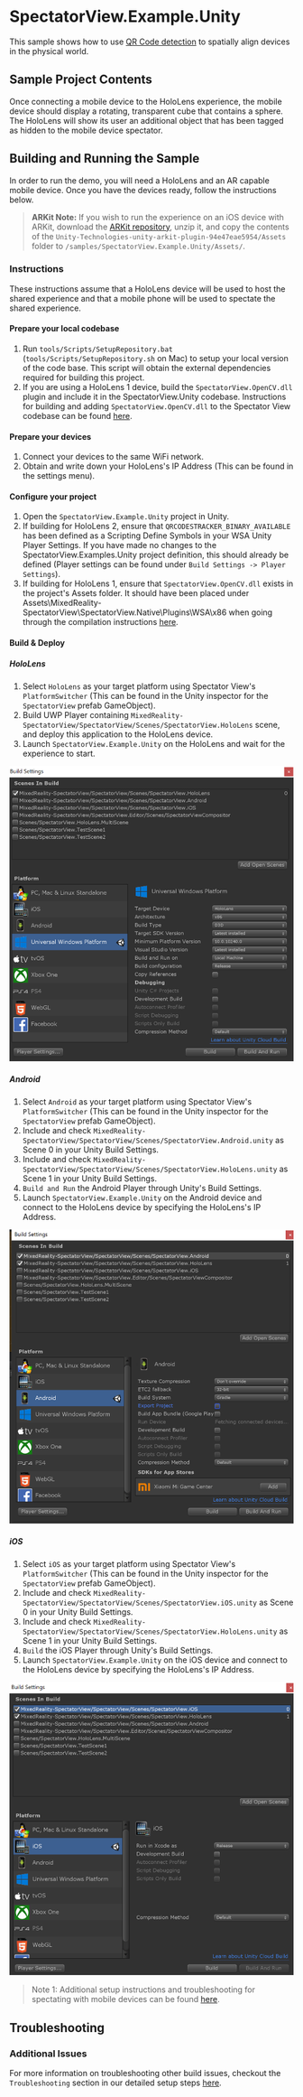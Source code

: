 # SpectatorView.Example.Unity

This sample shows how to use [QR Code detection](https://docs.microsoft.com/en-us/windows/mixed-reality/qr-code-tracking) to spatially align devices in the physical world.

## Sample Project Contents

Once connecting a mobile device to the HoloLens experience, the mobile device should display a rotating, transparent cube that contains a sphere. The HoloLens will show its user an additional object that has been tagged as hidden to the mobile device spectator.

## Building and Running the Sample

In order to run the demo, you will need a HoloLens and an AR capable mobile device. Once you have the devices ready, follow the instructions below.

> **ARKit Note:** If you wish to run the experience on an iOS device with ARKit, download the [ARKit repository](https://bitbucket.org/Unity-Technologies/unity-arkit-plugin/downloads/), unzip it, and copy the contents of the `Unity-Technologies-unity-arkit-plugin-94e47eae5954/Assets` folder to `/samples/SpectatorView.Example.Unity/Assets/`.

### Instructions

These instructions assume that a HoloLens device will be used to host the shared experience and that a mobile phone will be used to spectate the shared experience.

#### Prepare your local codebase

1. Run `tools/Scripts/SetupRepository.bat` (`tools/Scripts/SetupRepository.sh` on Mac) to setup your local version of the code base. This script will obtain the external dependencies required for building this project.
2. If you are using a HoloLens 1 device, build the `SpectatorView.OpenCV.dll` plugin and include it in the SpectatorView.Unity codebase. Instructions for building and adding `SpectatorView.OpenCV.dll` to the Spectator View codebase can be found [here](../../src/SpectatorView.Native/README.md).

#### Prepare your devices

1. Connect your devices to the same WiFi network.
2. Obtain and write down your HoloLens's IP Address (This can be found in the settings menu).

#### Configure your project

1. Open the `SpectatorView.Example.Unity` project in Unity.
2. If building for HoloLens 2, ensure that `QRCODESTRACKER_BINARY_AVAILABLE` has been defined as a Scripting Define Symbols in your WSA Unity Player Settings. If you have made no changes to the SpectatorView.Examples.Unity project definition, this should already be defined (Player settings can be found under `Build Settings -> Player Settings`).
3. If building for HoloLens 1, ensure that `SpectatorView.OpenCV.dll` exists in the project's Assets folder. It should have been placed under Assets\MixedReality-SpectatorView\SpectatorView.Native\Plugins\WSA\x86 when going through the compilation instructions [here](../../src/SpectatorView.Native/README.md).

#### Build & Deploy

##### HoloLens

1. Select `HoloLens` as your target platform using Spectator View's `PlatformSwitcher` (This can be found in the Unity inspector for the `SpectatorView` prefab GameObject).
2. Build UWP Player containing `MixedReality-SpectatorView/SpectatorView/Scenes/SpectatorView.HoloLens` scene, and deploy this application to the HoloLens device.
3. Launch `SpectatorView.Example.Unity` on the HoloLens and wait for the experience to start.

![Marker](./../../doc/images/HoloLensSpectatorViewExampleBuildSettings.png)

##### Android

1. Select `Android` as your target platform using Spectator View's `PlatformSwitcher` (This can be found in the Unity inspector for the `SpectatorView` prefab GameObject).
2. Include and check `MixedReality-SpectatorView/SpectatorView/Scenes/SpectatorView.Android.unity` as Scene 0 in your Unity Build Settings.
3. Include and check `MixedReality-SpectatorView/SpectatorView/Scenes/SpectatorView.HoloLens.unity` as Scene 1 in your Unity Build Settings.
4. `Build and Run` the Android Player through Unity's Build Settings.
5. Launch `SpectatorView.Example.Unity` on the Android device and connect to the HoloLens device by specifying the HoloLens's IP Address.

![Marker](./../../doc/images/AndroidSpectatorViewExampleBuildSettings.png)

##### iOS

1. Select `iOS` as your target platform using Spectator View's `PlatformSwitcher` (This can be found in the Unity inspector for the `SpectatorView` prefab GameObject).
2. Include and check `MixedReality-SpectatorView/SpectatorView/Scenes/SpectatorView.iOS.unity` as Scene 0 in your Unity Build Settings.
3. Include and check `MixedReality-SpectatorView/SpectatorView/Scenes/SpectatorView.HoloLens.unity` as Scene 1 in your Unity Build Settings.
4. `Build` the iOS Player through Unity's Build Settings.
5. Launch `SpectatorView.Example.Unity` on the iOS device and connect to the HoloLens device by specifying the HoloLens's IP Address.

![Marker](./../../doc/images/iOSSpectatorViewExampleBuildSettings.png)

> Note 1: Additional setup instructions and troubleshooting for spectating with mobile devices can be found [here](../../doc/SpectatorView.Setup.md).

## Troubleshooting

### __Additional Issues__
For more information on troubleshooting other build issues, checkout the `Troubleshooting` section in our detailed setup steps [here](../../doc/SpectatorView.Setup.md).